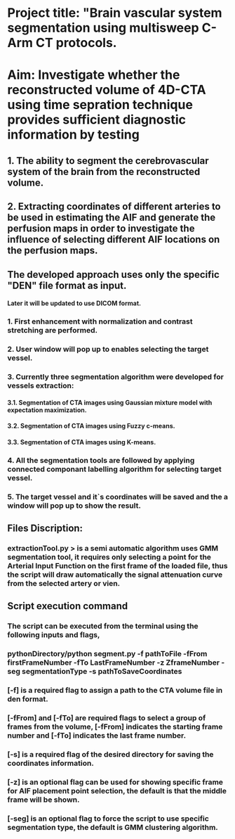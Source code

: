 
# Project title: "Brain vascular system segmentation using multisweep C-Arm CT protocols.

# Aim: Investigate whether the reconstructed volume of 4D-CTA using time sepration technique provides sufficient diagnostic information by testing 

  ## 1. The ability to segment the cerebrovascular system of the brain from the reconstructed volume.
  ## 2. Extracting coordinates of different arteries to be used in estimating the AIF and generate the perfusion maps in order to investigate the influence of selecting different AIF locations on the perfusion maps.

## The developed approach uses only the specific "DEN" file format as input. 
#### Later it will be updated to use DICOM format.


### 1. First enhancement with normalization and contrast stretching are performed. 

### 2. User window will pop up to enables selecting the target vessel. 

### 3. Currently three segmentation algorithm were developed for vessels extraction:
#### 3.1. Segmentation of CTA images using Gaussian mixture model with expectation maximization.
#### 3.2. Segmentation of CTA images using Fuzzy c-means.
#### 3.3. Segmentation of CTA images using K-means. 

### 4. All the segmentation tools are followed by applying connected componant labelling algorithm for selecting target vessel.
### 5. The target vessel and it`s coordinates will be saved and the a window will pop up to show the result. 


## Files Discription:
### extractionTool.py > is a semi automatic algorithm uses GMM segmentation tool, it requires only selecting a point for the Arterial Input Function on the first frame of the loaded file, thus the script will draw automatically the signal attenuation curve from the selected artery or vien. 

## Script execution command
### The script can be executed from the terminal using the following inputs and flags,

### pythonDirectory/python segment.py -f pathToFile -fFrom firstFrameNumber -fTo LastFrameNumber -z ZframeNumber -seg segmentationType -s pathToSaveCoordinates


 ### [-f] is a required flag to assign a path to the CTA volume file in den format. 
 ### [-fFrom] and [-fTo] are required flags to select a group of frames from the volume, [-fFrom] indicates the starting frame number and [-fTo] indicates the last frame number. 
 ### [-s] is a required flag of the desired directory for saving the coordinates information.
 ### [-z] is an optional flag can be used for showing specific frame for AIF placement point selection, the default is that the middle frame will be shown.  
 ### [-seg] is an optional flag to force the script to use specific segmentation type, the default is GMM clustering algorithm. 
